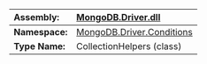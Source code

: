 | **Assembly:** | [MongoDB.Driver.dll](MongoDB_Driver.md) |
|:--------------|:----------------------------------------|
| **Namespace:** | [MongoDB.Driver.Conditions](N_MongoDB_Driver_Conditions.md) |
| **Type Name:** | CollectionHelpers (class)               |
